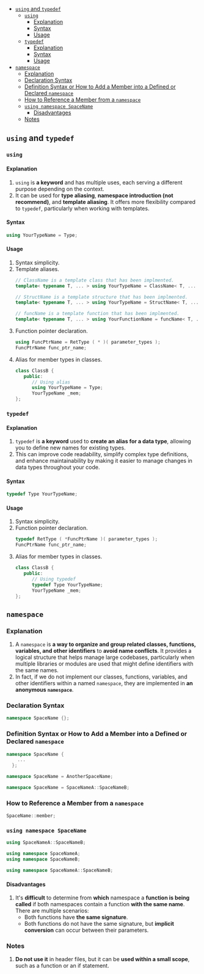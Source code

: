 <!-- vim-markdown-toc GFM -->

* [`using` and `typedef`](#using-and-typedef)
  * [`using`](#using)
    * [Explanation](#explanation)
    * [Syntax](#syntax)
    * [Usage](#usage)
  * [`typedef`](#typedef)
    * [Explanation](#explanation-1)
    * [Syntax](#syntax-1)
    * [Usage](#usage-1)
* [`namespace`](#namespace)
  * [Explanation](#explanation-2)
  * [Declaration Syntax](#declaration-syntax)
  * [Definition Syntax or How to Add a Member into a Defined or Declared `namespace`](#definition-syntax-or-how-to-add-a-member-into-a-defined-or-declared-namespace)
  * [How to Reference a Member from a `namespace`](#how-to-reference-a-member-from-a-namespace)
  * [`using namespace SpaceName`](#using-namespace-spacename)
    * [Disadvantages](#disadvantages)
  * [Notes](#notes)

<!-- vim-markdown-toc -->

## `using` and `typedef`

### `using`

#### Explanation

1. `using` is **a keyword** and has multiple uses, each serving a different purpose depending on the
   context.
2. It can be used for **type aliasing**, **namespace introduction (not recommend)**, and **template
   aliasing**. It offers more flexibility compared to `typedef`, particularly when working with
   templates.

#### Syntax

```CPP
using YourTypeName = Type;
```

#### Usage

1. Syntax simplicity.
2. Template aliases.
   ```CPP
   // ClassName is a template class that has been implmented.
   template< typename T, ... > using YourTypeName = ClassName< T, ...  >;
   ```
   ```CPP
   // StructName is a template structure that has been implmented.
   template< typename T, ... > using YourTypeName = StructName< T, ...  >;
   ```
   ```CPP
   // funcName is a template function that has been implmented.
   template< typename T, ... > using YourFunctionName = funcName< T, ...  >;
   ```
3. Function pointer declaration.
   ```CPP
   using FuncPtrName = RetType ( * )( parameter_types );
   FuncPtrName func_ptr_name;
   ```
4. Alias for member types in classes.
   ```CPP
   class ClassB {
      public:
         // Using alias
         using YourTypeName = Type;
         YourTypeName _mem;
   };
   ```

### `typedef`

#### Explanation

1. `typedef` is **a keyword** used to **create an alias for a data type**, allowing you to define
   new names for existing types.
2. This can improve code readability, simplify complex type definitions, and enhance maintainability
   by making it easier to manage changes in data types throughout your code.

#### Syntax

```CPP
typedef Type YourTypeName;
```

#### Usage

1. Syntax simplicity.
2. Function pointer declaration.
   ```CPP
   typedef RetType ( *FuncPtrName )( parameter_types );
   FuncPtrName func_ptr_name;
   ```
3. Alias for member types in classes.
   ```CPP
   class ClassB {
      public:
         // Using typedef
         typedef Type YourTypeName;
         YourTypeName _mem;
   };
   ```

## `namespace`

### Explanation

1. A `namespace` is **a way to organize and group related classes, functions, variables, and other
   identifiers** to **avoid name conflicts**. It provides a logical structure that helps manage
   large codebases, particularly when multiple libraries or modules are used that might define
   identifiers with the same names.
2. In fact, if we do not implement our classes, functions, variables, and other identifiers within a
   named `namespace`, they are implemented in **an anonymous `namespace`**.

### Declaration Syntax

```CPP
namespace SpaceName {};
```

### Definition Syntax or How to Add a Member into a Defined or Declared `namespace`

```CPP
namespace SpaceName {
    ...
  };
```

```CPP
namespace SpaceName = AnotherSpaceName;
```

```CPP
namespace SpaceName = SpaceNameA::SpaceNameB;
```

### How to Reference a Member from a `namespace`

```CPP
SpaceName::member;
```

### `using namespace SpaceName`

```CPP
using SpaceNameA::SpaceNameB;
```

```CPP
using namespace SpaceNameA;
using namespace SpaceNameB;
```

```CPP
using namespace SpaceNameA::SpaceNameB;
```

#### Disadvantages

1. It's **difficult** to determine from **which** namespace a **function is being called** if both
   namespaces contain a function **with the same name**. There are multiple scenarios:
   - Both functions have **the same signature**.
   - Both functions do not have the same signature, but **implicit conversion** can occur between
     their parameters.

### Notes

1. **Do not use it** in header files, but it can be **used within a small scope**, such as a
   function or an if statement.
